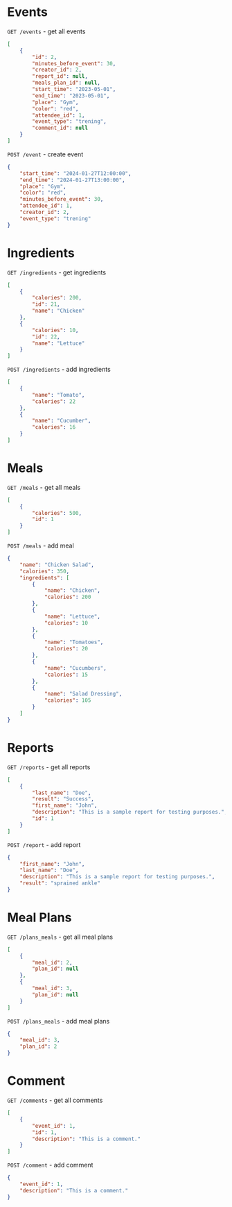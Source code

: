 # Events

`GET /events` - get all events
```json
[
    {
        "id": 2,
        "minutes_before_event": 30,
        "creator_id": 2,
        "report_id": null,
        "meals_plan_id": null,
        "start_time": "2023-05-01",
        "end_time": "2023-05-01",
        "place": "Gym",
        "color": "red",
        "attendee_id": 1,
        "event_type": "trening",
        "comment_id": null
    }
]
```

`POST /event` - create event

```json
{
    "start_time": "2024-01-27T12:00:00",
    "end_time": "2024-01-27T13:00:00",
    "place": "Gym",
    "color": "red",
    "minutes_before_event": 30,
    "attendee_id": 1,
    "creator_id": 2,
    "event_type": "trening"
}
```

# Ingredients
`GET /ingredients` - get ingredients
```json
[
    {
        "calories": 200,
        "id": 21,
        "name": "Chicken"
    },
    {
        "calories": 10,
        "id": 22,
        "name": "Lettuce"
    }
]
```

`POST /ingredients` - add ingredients

```json
[
    {
        "name": "Tomato",
        "calories": 22
    },
    {
        "name": "Cucumber",
        "calories": 16
    }
]
```

# Meals

`GET /meals` - get all meals
```json
[
    {
        "calories": 500,
        "id": 1
    }
]
```

`POST /meals` - add meal

```json
{
    "name": "Chicken Salad",
    "calories": 350,
    "ingredients": [
        {
            "name": "Chicken",
            "calories": 200
        },
        {
            "name": "Lettuce",
            "calories": 10
        },
        {
            "name": "Tomatoes",
            "calories": 20
        },
        {
            "name": "Cucumbers",
            "calories": 15
        },
        {
            "name": "Salad Dressing",
            "calories": 105
        }
    ]
}
```

# Reports

`GET /reports` - get all reports
```json
[
    {
        "last_name": "Doe",
        "result": "Success",
        "first_name": "John",
        "description": "This is a sample report for testing purposes.",
        "id": 1
    }
]
```

`POST /report` - add report
```json
{
    "first_name": "John",
    "last_name": "Doe",
    "description": "This is a sample report for testing purposes.",
    "result": "sprained ankle"
}
```

# Meal Plans
`GET /plans_meals` - get all meal plans
```json
[
    {
        "meal_id": 2,
        "plan_id": null
    },
    {
        "meal_id": 3,
        "plan_id": null
    }
]
```

`POST /plans_meals` - add meal plans
```json
{
    "meal_id": 3,
    "plan_id": 2
}
```

# Comment
`GET /comments` - get all comments
```json
[
    {
        "event_id": 1,
        "id": 1,
        "description": "This is a comment."
    }
]
```

`POST /comment` - add comment
```json
{
    "event_id": 1,
    "description": "This is a comment."
}
```